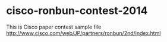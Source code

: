 # cisco-ronbun-contest-2014
This is Cisco paper contest sample file  
http://www.cisco.com/web/JP/partners/ronbun/2nd/index.html
